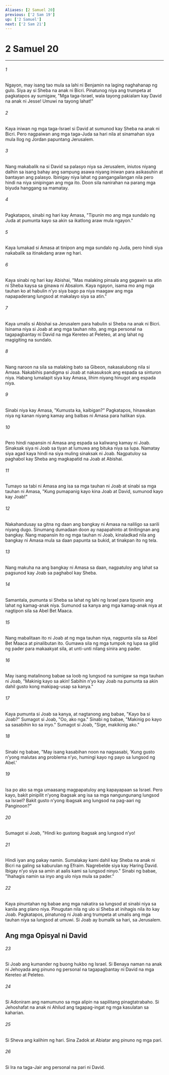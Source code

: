 ```yaml
---
Aliases: [2 Samuel 20]
previous: ['2 Sam 19']
up: ['2 Samuel']
next: ['2 Sam 21']
---
```

# 2 Samuel 20

***

###### 1
Ngayon, may isang tao mula sa lahi ni Benjamin na laging naghahanap ng gulo. Siya ay si Sheba na anak ni Bicri. Pinatunog niya ang trumpeta at pagkatapos ay sumigaw, "Mga taga-Israel, wala tayong pakialam kay David na anak ni Jesse! Umuwi na tayong lahat!" 

###### 2
Kaya iniwan ng mga taga-Israel si David at sumunod kay Sheba na anak ni Bicri. Pero nagpaiwan ang mga taga-Juda sa hari nila at sinamahan siya mula Ilog ng Jordan papuntang Jerusalem. 

###### 3
Nang makabalik na si David sa palasyo niya sa Jerusalem, iniutos niyang dalhin sa isang bahay ang sampung asawa niyang iniwan para asikasuhin at bantayan ang palasyo. Ibinigay niya lahat ng pangangailangan nila pero hindi na niya sinipingan ang mga ito. Doon sila nanirahan na parang mga biyuda hanggang sa mamatay. 

###### 4
Pagkatapos, sinabi ng hari kay Amasa, "Tipunin mo ang mga sundalo ng Juda at pumunta kayo sa akin sa ikatlong araw mula ngayon." 

###### 5
Kaya lumakad si Amasa at tinipon ang mga sundalo ng Juda, pero hindi siya nakabalik sa itinakdang araw ng hari. 

###### 6
Kaya sinabi ng hari kay Abishai, "Mas malaking pinsala ang gagawin sa atin ni Sheba kaysa sa ginawa ni Absalom. Kaya ngayon, isama mo ang mga tauhan ko at habulin nʼyo siya bago pa niya maagaw ang mga napapaderang lungsod at makalayo siya sa atin." 

###### 7
Kaya umalis si Abishai sa Jerusalem para habulin si Sheba na anak ni Bicri. Isinama niya si Joab at ang mga tauhan nito, ang mga personal na tagapagbantay ni David na mga Kereteo at Peleteo, at ang lahat ng magigiting na sundalo. 

###### 8
Nang naroon na sila sa malaking bato sa Gibeon, nakasalubong nila si Amasa. Nakabihis pandigma si Joab at nakasuksok ang espada sa sinturon niya. Habang lumalapit siya kay Amasa, lihim niyang hinugot ang espada niya. 

###### 9
Sinabi niya kay Amasa, "Kumusta ka, kaibigan?" Pagkatapos, hinawakan niya ng kanan niyang kamay ang balbas ni Amasa para halikan siya. 

###### 10
Pero hindi napansin ni Amasa ang espada sa kaliwang kamay ni Joab. Sinaksak siya ni Joab sa tiyan at lumuwa ang bituka niya sa lupa. Namatay siya agad kaya hindi na siya muling sinaksak ni Joab. Nagpatuloy sa paghabol kay Sheba ang magkapatid na Joab at Abishai. 

###### 11
Tumayo sa tabi ni Amasa ang isa sa mga tauhan ni Joab at sinabi sa mga tauhan ni Amasa, "Kung pumapanig kayo kina Joab at David, sumunod kayo kay Joab!" 

###### 12
Nakahandusay sa gitna ng daan ang bangkay ni Amasa na naliligo sa sarili niyang dugo. Sinumang dumadaan doon ay napapahinto at tinitingnan ang bangkay. Nang mapansin ito ng mga tauhan ni Joab, kinaladkad nila ang bangkay ni Amasa mula sa daan papunta sa bukid, at tinakpan ito ng tela. 

###### 13
Nang makuha na ang bangkay ni Amasa sa daan, nagpatuloy ang lahat sa pagsunod kay Joab sa paghabol kay Sheba. 

###### 14
Samantala, pumunta si Sheba sa lahat ng lahi ng Israel para tipunin ang lahat ng kamag-anak niya. Sumunod sa kanya ang mga kamag-anak niya at nagtipon sila sa Abel Bet Maaca. 

###### 15
Nang mabalitaan ito ni Joab at ng mga tauhan niya, nagpunta sila sa Abel Bet Maaca at pinalibutan ito. Gumawa sila ng mga tumpok ng lupa sa gilid ng pader para makaakyat sila, at unti-unti nilang sinira ang pader. 

###### 16
May isang matalinong babae sa loob ng lungsod na sumigaw sa mga tauhan ni Joab, "Makinig kayo sa akin! Sabihin nʼyo kay Joab na pumunta sa akin dahil gusto kong makipag-usap sa kanya." 

###### 17
Kaya pumunta si Joab sa kanya, at nagtanong ang babae, "Kayo ba si Joab?" Sumagot si Joab, "Oo, ako nga." Sinabi ng babae, "Makinig po kayo sa sasabihin ko sa inyo." Sumagot si Joab, "Sige, makikinig ako." 

###### 18
Sinabi ng babae, "May isang kasabihan noon na nagsasabi, 'Kung gusto nʼyong malutas ang problema nʼyo, humingi kayo ng payo sa lungsod ng Abel.' 

###### 19
Isa po ako sa mga umaasang magpapatuloy ang kapayapaan sa Israel. Pero kayo, bakit pinipilit nʼyong ibagsak ang isa sa mga nangungunang lungsod sa Israel? Bakit gusto nʼyong ibagsak ang lungsod na pag-aari ng Panginoon?" 

###### 20
Sumagot si Joab, "Hindi ko gustong ibagsak ang lungsod nʼyo! 

###### 21
Hindi iyan ang pakay namin. Sumalakay kami dahil kay Sheba na anak ni Bicri na galing sa kaburulan ng Efraim. Nagrebelde siya kay Haring David. Ibigay nʼyo siya sa amin at aalis kami sa lungsod ninyo." Sinabi ng babae, "Ihahagis namin sa inyo ang ulo niya mula sa pader." 

###### 22
Kaya pinuntahan ng babae ang mga nakatira sa lungsod at sinabi niya sa kanila ang plano niya. Pinugutan nila ng ulo si Sheba at inihagis nila ito kay Joab. Pagkatapos, pinatunog ni Joab ang trumpeta at umalis ang mga tauhan niya sa lungsod at umuwi. Si Joab ay bumalik sa hari, sa Jerusalem.

## Ang mga Opisyal ni David 

###### 23
Si Joab ang kumander ng buong hukbo ng Israel. Si Benaya naman na anak ni Jehoyada ang pinuno ng personal na tagapagbantay ni David na mga Kereteo at Peleteo. 

###### 24
Si Adoniram ang namumuno sa mga alipin na sapilitang pinagtatrabaho. Si Jehoshafat na anak ni Ahilud ang tagapag-ingat ng mga kasulatan sa kaharian. 

###### 25
Si Sheva ang kalihim ng hari. Sina Zadok at Abiatar ang pinuno ng mga pari. 

###### 26
Si Ira na taga-Jair ang personal na pari ni David.
